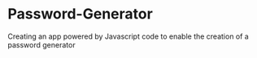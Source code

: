 # Password-Generator
Creating an app powered by Javascript code to enable the creation of a password generator
